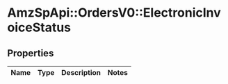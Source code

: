 # AmzSpApi::OrdersV0::ElectronicInvoiceStatus

## Properties
Name | Type | Description | Notes
------------ | ------------- | ------------- | -------------


